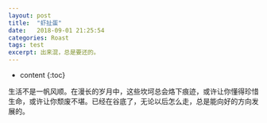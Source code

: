 ```yaml
---
layout: post
title:  "虾扯蛋"
date:   2018-09-01 21:25:54
categories: Roast
tags: test
excerpt: 出来混，总是要还的。 
---
```


* content
{:toc}


生活不是一帆风顺。在漫长的岁月中，这些坎坷总会烙下痕迹，或许让你懂得珍惜生命，或许让你颓废不堪。已经在谷底了，无论以后怎么走，总是能向好的方向发展的。

